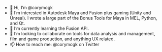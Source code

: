- 👋 Hi, I’m @corymogk
- 👀 I’m interested in Autodesk Maya and Fusion plus gaming (Unity and Unreal). I wrote a large part of the Bonus Tools for Maya in MEL, Python, and Qt.
- 🌱 I’m currently learning the Fusion API.
- 💞️ I’m looking to collaborate on tools for data analysis and management, film and game production, and anything UX related.
- 📫 How to reach me: @corymogk on Twitter

<!---
corymogk/corymogk is a ✨ special ✨ repository because its `README.md` (this file) appears on your GitHub profile.
You can click the Preview link to take a look at your changes.
--->
